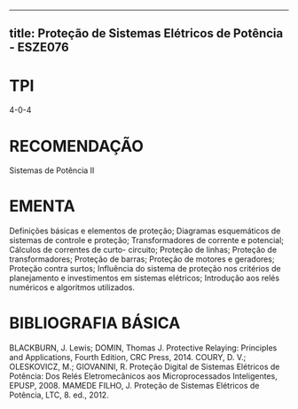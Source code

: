 
---
title: Proteção de Sistemas Elétricos de Potência - ESZE076 
---

# TPI

4-0-4

# RECOMENDAÇÃO

Sistemas de Potência II

# EMENTA

Definições básicas e elementos de proteção; Diagramas esquemáticos de sistemas de controle e proteção; Transformadores de corrente e potencial; Cálculos de correntes de curto- circuito; Proteção de linhas; Proteção de transformadores; Proteção de barras; Proteção de motores e geradores; Proteção contra surtos; Influência do sistema de proteção nos critérios de planejamento e investimentos em sistemas elétricos; Introdução aos relés numéricos e algoritmos utilizados.

# BIBLIOGRAFIA BÁSICA

BLACKBURN, J. Lewis; DOMIN, Thomas J. Protective Relaying: Principles and Applications, Fourth Edition, CRC Press, 2014.
COURY, D. V.; OLESKOVICZ, M.; GIOVANINI, R. Proteção Digital de Sistemas Elétricos de Potência: Dos Relés Eletromecânicos aos Microprocessados Inteligentes, EPUSP, 2008.
MAMEDE FILHO, J. Proteção de Sistemas Elétricos de Potência, LTC, 8. ed., 2012.
        